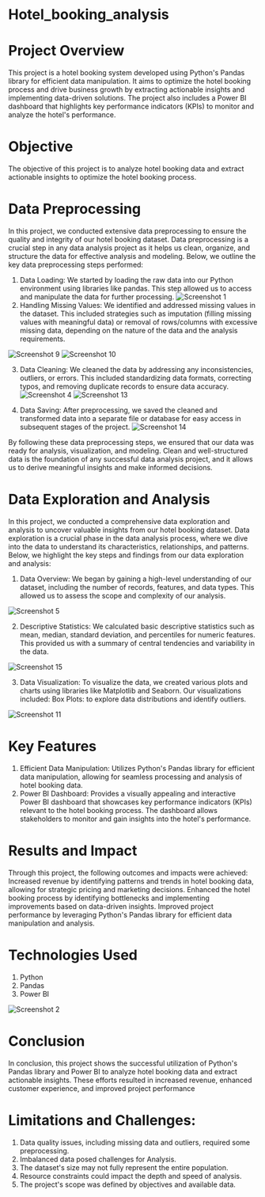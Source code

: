 # Hotel_booking_analysis
# Project Overview
This project is a hotel booking system developed using Python's Pandas library for efficient data manipulation. It aims to optimize the hotel booking process and drive business growth by extracting actionable insights and implementing data-driven solutions. The project also includes a Power BI dashboard that highlights key performance indicators (KPIs) to monitor and analyze the hotel's performance.

# Objective
The objective of this project is to analyze hotel booking data and extract actionable insights to optimize the hotel booking process.

# Data Preprocessing
  In this project, we conducted extensive data preprocessing to ensure the quality and integrity of our hotel booking dataset. Data preprocessing is a crucial step in any data analysis project as it helps us clean, organize, and structure the data for effective analysis and modeling. Below, we outline the key data preprocessing steps performed:
1. Data Loading: We started by loading the raw data into our Python environment using libraries like pandas. This step allowed us to access and manipulate the data for further processing.
![Screenshot 1](PNG_Files/Screenshot1.PNG)
2. Handling Missing Values: We identified and addressed missing values in the dataset. This included strategies such as imputation (filling missing values with meaningful data) or removal of rows/columns with excessive missing data, depending on the nature of the data and the analysis requirements.

![Screenshot 9](PNG_Files/Screenshot9.PNG)
![Screenshot 10](PNG_Files/Screenshot10.PNG)

3. Data Cleaning: We cleaned the data by addressing any inconsistencies, outliers, or errors. This included standardizing data formats, correcting typos, and removing duplicate records to ensure data accuracy.
![Screenshot 4](PNG_Files/Screenshot4.PNG)
![Screenshot 13](PNG_Files/Screenshot13.PNG)

4. Data Saving: After preprocessing, we saved the cleaned and transformed data into a separate file or database for easy access in subsequent stages of the project.
![Screenshot 14](PNG_Files/Screenshot14.PNG)

By following these data preprocessing steps, we ensured that our data was ready for analysis, visualization, and modeling. Clean and well-structured data is the foundation of any successful data analysis project, and it allows us to derive meaningful insights and make informed decisions.


# Data Exploration and Analysis

In this project, we conducted a comprehensive data exploration and analysis to uncover valuable insights from our hotel booking dataset. Data exploration is a crucial phase in the data analysis process, where we dive into the data to understand its characteristics, relationships, and patterns. Below, we highlight the key steps and findings from our data exploration and analysis:
1. Data Overview:
We began by gaining a high-level understanding of our dataset, including the number of records, features, and data types. This allowed us to assess the scope and complexity of our analysis.

![Screenshot 5](PNG_Files/Screenshot5.PNG)

2. Descriptive Statistics:
We calculated basic descriptive statistics such as mean, median, standard deviation, and percentiles for numeric features. This provided us with a summary of central tendencies and variability in the data.

![Screenshot 15](PNG_Files/Screenshot15.PNG)

3. Data Visualization:
To visualize the data, we created various plots and charts using libraries like Matplotlib and Seaborn. Our visualizations included:
Box Plots: to explore data distributions and identify outliers.

![Screenshot 11](PNG_Files/Screenshot11.PNG)

# Key Features
1. Efficient Data Manipulation: Utilizes Python's Pandas library for efficient data manipulation, allowing for seamless processing and analysis of hotel booking data.
2. Power BI Dashboard: Provides a visually appealing and interactive Power BI dashboard that showcases key performance indicators (KPIs) relevant to the hotel booking process. The dashboard allows stakeholders to monitor and gain insights into the hotel's performance.

# Results and Impact
Through this project, the following outcomes and impacts were achieved: Increased revenue by identifying patterns and trends in hotel booking data, allowing for strategic pricing and marketing decisions. Enhanced the hotel booking process by identifying bottlenecks and implementing improvements based on data-driven insights. Improved project performance by leveraging Python's Pandas library for efficient data manipulation and analysis.

# Technologies Used
1) Python
2) Pandas
3) Power BI

![Screenshot 2](PNG_Files/Screenshot2.png)

# Conclusion
In conclusion, this project shows the successful utilization of Python's Pandas library and Power BI to analyze hotel booking data and extract actionable insights. These efforts resulted in increased revenue, enhanced customer experience, and improved project performance

# Limitations and Challenges:
1. Data quality issues, including missing data and outliers, required some preprocessing.
2. Imbalanced data posed challenges for Analysis.
3. The dataset's size may not fully represent the entire population.
4. Resource constraints could impact the depth and speed of analysis.
5. The project's scope was defined by objectives and available data.

